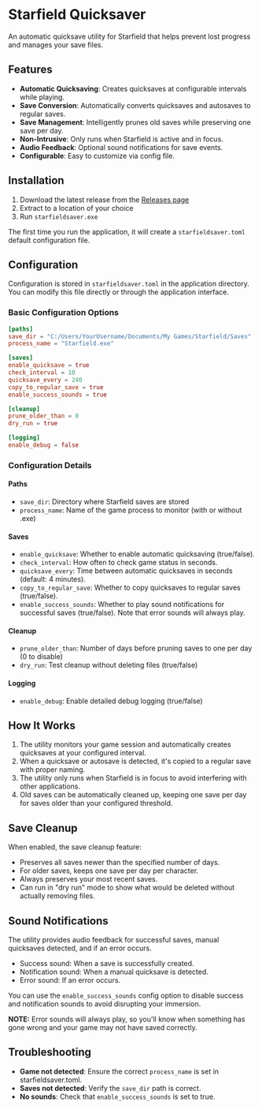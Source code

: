 # Starfield Quicksaver

An automatic quicksave utility for Starfield that helps prevent lost progress and manages your save files.

## Features

- **Automatic Quicksaving**: Creates quicksaves at configurable intervals while playing.
- **Save Conversion**: Automatically converts quicksaves and autosaves to regular saves.
- **Save Management**: Intelligently prunes old saves while preserving one save per day.
- **Non-Intrusive**: Only runs when Starfield is active and in focus.
- **Audio Feedback**: Optional sound notifications for save events.
- **Configurable**: Easy to customize via config file.

## Installation

1. Download the latest release from the [Releases page](https://github.com/dannystewart/starfieldsaver/releases)
2. Extract to a location of your choice
3. Run `starfieldsaver.exe`

The first time you run the application, it will create a `starfieldsaver.toml` default configuration file.

## Configuration

Configuration is stored in `starfieldsaver.toml` in the application directory. You can modify this file directly or through the application interface.

### Basic Configuration Options

```toml
[paths]
save_dir = "C:/Users/YourUsername/Documents/My Games/Starfield/Saves"
process_name = "Starfield.exe"

[saves]
enable_quicksave = true
check_interval = 10
quicksave_every = 240
copy_to_regular_save = true
enable_success_sounds = true

[cleanup]
prune_older_than = 0
dry_run = true

[logging]
enable_debug = false
```

### Configuration Details

#### Paths

- `save_dir`: Directory where Starfield saves are stored
- `process_name`: Name of the game process to monitor (with or without .exe)

#### Saves

- `enable_quicksave`: Whether to enable automatic quicksaving (true/false).
- `check_interval`: How often to check game status in seconds.
- `quicksave_every`: Time between automatic quicksaves in seconds (default: 4 minutes).
- `copy_to_regular_save`: Whether to copy quicksaves to regular saves (true/false).
- `enable_success_sounds`: Whether to play sound notifications for successful saves (true/false). Note that error sounds will always play.

#### Cleanup

- `prune_older_than`: Number of days before pruning saves to one per day (0 to disable)
- `dry_run`: Test cleanup without deleting files (true/false)

#### Logging

- `enable_debug`: Enable detailed debug logging (true/false)

## How It Works

1. The utility monitors your game session and automatically creates quicksaves at your configured interval.
2. When a quicksave or autosave is detected, it's copied to a regular save with proper naming.
3. The utility only runs when Starfield is in focus to avoid interfering with other applications.
4. Old saves can be automatically cleaned up, keeping one save per day for saves older than your configured threshold.

## Save Cleanup

When enabled, the save cleanup feature:

- Preserves all saves newer than the specified number of days.
- For older saves, keeps one save per day per character.
- Always preserves your most recent saves.
- Can run in "dry run" mode to show what would be deleted without actually removing files.

## Sound Notifications

The utility provides audio feedback for successful saves, manual quicksaves detected, and if an error occurs.

- Success sound: When a save is successfully created.
- Notification sound: When a manual quicksave is detected.
- Error sound: If an error occurs.

You can use the `enable_success_sounds` config option to disable success and notification sounds to avoid disrupting your immersion.

**NOTE:** Error sounds will always play, so you'll know when something has gone wrong and your game may not have saved correctly.

## Troubleshooting

- **Game not detected**: Ensure the correct `process_name` is set in starfieldsaver.toml.
- **Saves not detected**: Verify the `save_dir` path is correct.
- **No sounds**: Check that `enable_success_sounds` is set to true.
